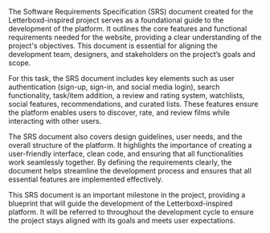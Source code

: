 The Software Requirements Specification (SRS) document created for the Letterboxd-inspired project serves as a foundational guide to the development of the platform. It outlines the core features and functional requirements needed for the website, providing a clear understanding of the project's objectives. This document is essential for aligning the development team, designers, and stakeholders on the project’s goals and scope.

For this task, the SRS document includes key elements such as user authentication (sign-up, sign-in, and social media login), search functionality, task/item addition, a review and rating system, watchlists, social features, recommendations, and curated lists. These features ensure the platform enables users to discover, rate, and review films while interacting with other users. 

The SRS document also covers design guidelines, user needs, and the overall structure of the platform. It highlights the importance of creating a user-friendly interface, clean code, and ensuring that all functionalities work seamlessly together. By defining the requirements clearly, the document helps streamline the development process and ensures that all essential features are implemented effectively.

This SRS document is an important milestone in the project, providing a blueprint that will guide the development of the Letterboxd-inspired platform. It will be referred to throughout the development cycle to ensure the project stays aligned with its goals and meets user expectations.
